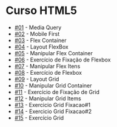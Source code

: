 <h1>Curso HTML5</h1>

<ul>
  <li><a href="https://aleretamero.github.io/onebitcode/css3-moderno/01-media-query/">#01</a> - Media Query</li>
  <li><a href="https://aleretamero.github.io/onebitcode/css3-moderno/02-mobile-first/">#02</a> - Mobile First</li>
  <li><a href="https://aleretamero.github.io/onebitcode/css3-moderno/03-flex-container/">#03</a> - Flex Container</li>
  <li><a href="https://aleretamero.github.io/onebitcode/css3-moderno/04-layout-flexbox/">#04</a> - Layout FlexBox</li>
  <li><a href="https://aleretamero.github.io/onebitcode/css3-moderno/05-manipular-flex-container/">#05</a> - Manipular Flex Container</li>
  <li><a href="https://aleretamero.github.io/onebitcode/css3-moderno/06-exercicio-fixacao-flexbox/">#06</a> - Exercício de Fixação de Flexbox</li>
  <li><a href="https://aleretamero.github.io/onebitcode/css3-moderno/07-manipular-flex-items/">#07</a> - Manipular Flex Itens</li>
  <li><a href="https://aleretamero.github.io/onebitcode/css3-moderno/08-exercicio-flexbox/">#08</a> - Exercício de Flexbox</li>
  <li><a href="https://aleretamero.github.io/onebitcode/css3-moderno/09-layout-grid/">#09</a> - Layout Grid</li>
  <li><a href="https://aleretamero.github.io/onebitcode/css3-moderno/10-manipular-grid-container/">#10</a> - Manipular Grid Container</li>
  <li><a href="https://aleretamero.github.io/onebitcode/css3-moderno/11-exercicio-fixacao-grid/">#11</a> - Exercício de Fixação de Grid</li>
  <li><a href="https://aleretamero.github.io/onebitcode/css3-moderno/12-manipular-grid-items/">#12</a> - Manipular Grid Items</li>
  <li><a href="https://aleretamero.github.io/onebitcode/css3-moderno/13-exercicio-grid-fixacao-1/">#13</a> - Exercicio Grid Fixacao#1</li>
  <li><a href="https://aleretamero.github.io/onebitcode/css3-moderno/14-exercicio-grid-fixacao-2/">#14</a> - Exercicio Grid Fixacao#2</li>
  <li><a href="https://aleretamero.github.io/onebitcode/css3-moderno/15-exercicio-grid/">#15</a> - Exercício Grid</li>
</ul>
